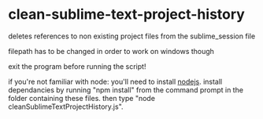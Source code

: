 # clean-sublime-text-project-history
deletes references to non existing project files from the sublime_session file

filepath has to be changed in order to work on windows though

exit the program before running the script!

if you're not familiar with node: you'll need to install [nodejs](https://nodejs.org/). install dependancies by running "npm install" from the command prompt in the folder containing these files. then type "node cleanSublimeTextProjectHistory.js".